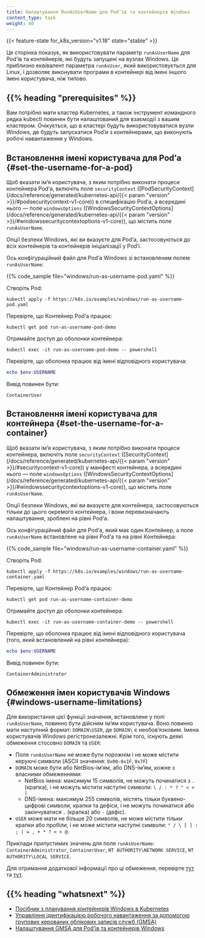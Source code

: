 ```yaml
---
title: Налаштування RunAsUserName для Podʼів та контейнерів Windows
content_type: task
weight: 40
---
```


<!-- overview -->

{{< feature-state for_k8s_version="v1.18" state="stable" >}}

Ця сторінка показує, як використовувати параметр `runAsUserName` для Podʼів та контейнерів, які будуть запущені на вузлах Windows. Це приблизно еквівалент параметра `runAsUser`, який використовується для Linux, і дозволяє виконувати програми в контейнері від імені іншого імені користувача, ніж типово.

## {{% heading "prerequisites" %}}

Вам потрібно мати кластер Kubernetes, а також інструмент командного рядка kubectl повинен бути налаштований для взаємодії з вашим кластером. Очікується, що в кластері будуть використовуватися вузли Windows, де будуть запускатися Podʼи з контейнерами, що виконують робочі навантаження у Windows.

<!-- steps -->

## Встановлення імені користувача для Podʼа {#set-the-username-for-a-pod}

Щоб вказати імʼя користувача, з яким потрібно виконати процеси контейнера Podʼа, включіть поле `securityContext` ([PodSecurityContext](/docs/reference/generated/kubernetes-api/{{< param "version" >}}/#podsecuritycontext-v1-core)) в специфікацію Podʼа, а всередині нього — поле `windowsOptions` ([WindowsSecurityContextOptions](/docs/reference/generated/kubernetes-api/{{< param "version" >}}/#windowssecuritycontextoptions-v1-core)), що містить поле `runAsUserName`.

Опції безпеки Windows, які ви вказуєте для Podʼа, застосовуються до всіх контейнерів та контейнерів ініціалізації у Podʼі.

Ось конфігураційний файл для Podʼа Windows зі встановленим полем `runAsUserName`:

{{% code_sample file="windows/run-as-username-pod.yaml" %}}

Створіть Pod:

```shell
kubectl apply -f https://k8s.io/examples/windows/run-as-username-pod.yaml
```

Перевірте, що Контейнер Podʼа працює:

```shell
kubectl get pod run-as-username-pod-demo
```

Отримайте доступ до оболонки контейнера:

```shell
kubectl exec -it run-as-username-pod-demo -- powershell
```

Перевірте, що оболонка працює від імені відповідного користувача:

```powershell
echo $env:USERNAME
```

Вивід повинен бути:

```none
ContainerUser
```

## Встановлення імені користувача для контейнера {#set-the-username-for-a-container}

Щоб вказати імʼя користувача, з яким потрібно виконати процеси контейнера, включіть поле `securityContext` ([SecurityContext](/docs/reference/generated/kubernetes-api/{{< param "version" >}}/#securitycontext-v1-core)) у маніфесті контейнера, а всередині нього — поле `windowsOptions` ([WindowsSecurityContextOptions](/docs/reference/generated/kubernetes-api/{{< param "version" >}}/#windowssecuritycontextoptions-v1-core)), що містить поле `runAsUserName`.

Опції безпеки Windows, які ви вказуєте для контейнера, застосовуються тільки до цього окремого контейнера, і вони перевизначають налаштування, зроблені на рівні Podʼа.

Ось конфігураційний файл для Podʼа, який має один Контейнер, а поле `runAsUserName` встановлене на рівні Podʼа та на рівні Контейнера:

{{% code_sample file="windows/run-as-username-container.yaml" %}}

Створіть Pod:

```shell
kubectl apply -f https://k8s.io/examples/windows/run-as-username-container.yaml
```

Перевірте, що Контейнер Podʼа працює:

```shell
kubectl get pod run-as-username-container-demo
```

Отримайте доступ до оболонки контейнера:

```shell
kubectl exec -it run-as-username-container-demo -- powershell
```

Перевірте, що оболонка працює від імені відповідного користувача (того, який встановлений на рівні контейнера):

```powershell
echo $env:USERNAME
```

Вивід повинен бути:

```none
ContainerAdministrator
```

## Обмеження імен користувачів Windows {#windows-username-limitations}

Для використання цієї функції значення, встановлене у полі `runAsUserName`, повинно бути дійсним імʼям користувача. Воно повинно мати наступний формат: `DOMAIN\USER`, де `DOMAIN\` є необовʼязковим. Імена користувачів Windows регістронезалежні. Крім того, існують деякі обмеження стосовно `DOMAIN` та `USER`:

- Поле `runAsUserName` не може бути порожнім і не може містити керуючі символи (ASCII значення: `0x00-0x1F`, `0x7F`)
- `DOMAIN` може бути або NetBios-імʼям, або DNS-імʼям, кожне з власними обмеженнями:
  - NetBios імена: максимум 15 символів, не можуть починатися з `.` (крапка), і не можуть містити наступні символи: `\ / : * ? " < > |`
  - DNS-імена: максимум 255 символів, містять тільки буквено-цифрові символи, крапки та дефіси, і не можуть починатися або закінчуватися `.` (крапка) або `-` (дефіс).
- `USER` може мати не більше 20 символів, не може містити *тільки* крапки або пробіли, і не може містити наступні символи: `" / \ [ ] : ; | = , + * ? < > @`.

Приклади припустимих значень для поля `runAsUserName`: `ContainerAdministrator`, `ContainerUser`, `NT AUTHORITY\NETWORK SERVICE`, `NT AUTHORITY\LOCAL SERVICE`.

Для отримання додаткової інформації про ці обмеження, перевірте [тут](https://support.microsoft.com/en-us/help/909264/naming-conventions-in-active-directory-for-computers-domains-sites-and) та [тут](https://docs.microsoft.com/en-us/powershell/module/microsoft.powershell.localaccounts/new-localuser?view=powershell-5.1).

## {{% heading "whatsnext" %}}

- [Посібник з планування контейнерів Windows в Kubernetes](/docs/concepts/windows/user-guide/)
- [Управління ідентифікацією робочого навантаження за допомогою групових керованих облікових записів служб (GMSA)](/docs/concepts/windows/user-guide/#managing-workload-identity-with-group-managed-service-accounts)
- [Налаштування GMSA для Podʼів та контейнерів Windows](/docs/tasks/configure-pod-container/configure-gmsa/)
